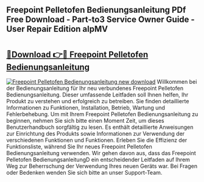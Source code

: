 ## Freepoint Pelletofen Bedienungsanleitung PDf Free Download - Part-to3 Service Owner Guide - User Repair Edition alpMV

# <h2><a href="http://df4vgjt.blite.top/?on=Freepoint+Pelletofen+Bedienungsanleitung">🔗Download 👉🔴 Freepoint Pelletofen Bedienungsanleitung</a></h2>

[![Freepoint Pelletofen Bedienungsanleitung new download](https://i.imgur.com/lujVjoI.png)](http://df4vgjt.blite.top/?on=Freepoint+Pelletofen+Bedienungsanleitung)
Willkommen bei der Bedienungsanleitung für Ihr neu verbundenes Freepoint Pelletofen Bedienungsanleitung. Dieser umfassende Leitfaden soll Ihnen helfen, Ihr Produkt zu verstehen und erfolgreich zu betreiben. Sie finden detaillierte Informationen zu Funktionen, Installation, Betrieb, Wartung und Fehlerbehebung. Um mit Ihrem Freepoint Pelletofen Bedienungsanleitung zu beginnen, nehmen Sie sich bitte einen Moment Zeit, um dieses Benutzerhandbuch sorgfältig zu lesen. Es enthält detaillierte Anweisungen zur Einrichtung des Produkts sowie Informationen zur Verwendung der verschiedenen Funktionen und Funktionen. Erleben Sie die Effizienz der Funktionsliste, während Sie Ihr neues Freepoint Pelletofen Bedienungsanleitung verwenden. Wir gehen davon aus, dass das Freepoint Pelletofen BedienungsanleitungD ein entscheidender Leitfaden auf Ihrem Weg zur Beherrschung der Verwendung Ihres neuen Geräts war. Bei Fragen oder Bedenken wenden Sie sich bitte an unser Support-Team.

